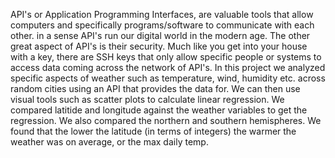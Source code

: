   API's or Application Programming Interfaces, are valuable tools that allow computers and specifically programs/software to communicate with each other. 
in a sense API's run our digital world in the modern age. The other great aspect of API's is their security. Much like you get into your house with a key, there are SSH keys that only allow specific people or systems to access data coming across the network of API's. 
  In this project we analyzed specific aspects of weather such as temperature, wind, humidity etc. across random cities using an API that provides the data for. We can then use visual tools such as scatter plots to calculate linear regression. We compared latitide and longitude against the weather variables to get the regression. We also compared the northern and southern hemispheres. We found that the lower the latitude (in terms of integers) the warmer the weather was on average, or the max daily temp.
